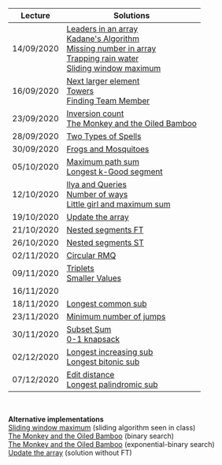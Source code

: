 | Lecture | Solutions | 
| ------- | --------- |
| 14/09/2020 | [Leaders in an array](code/leaders_array.cpp) <br /> [Kadane's Algorithm](code/kadane.cpp) <br /> [Missing number in array](code/missing_number.cpp) <br /> [Trapping rain water](code/trapping_rainwater.cpp) <br /> [Sliding window maximum](code/sliding_window.cpp) |
| 16/09/2020 | [Next larger element](code/next_larger_ele.ccp) <br /> [Towers](code/towers.cpp) <br /> [Finding Team Member](code/finding_teams.cpp) |
| 23/09/2020 | [Inversion count](code/inversion_count.cpp)  <!-- Description --> <br /> [The Monkey and the Oiled Bamboo](code/monkey.cpp) |
| 28/09/2020 | [Two Types of Spells](code/two_type_spells.cpp)  <!-- Description -->   |
| 30/09/2020 | [Frogs and Mosquitoes](code/frogs_and_mosquitoes.cpp) |
| 05/10/2020 | [Maximum path sum](code/max_path_sum.cpp)  <br /> [Longest k-Good segment](code/longest_kgood.cpp)  <!-- Description --> |
| 12/10/2020 | [Ilya and Queries](code/ilya.cpp) <br /> [Number of ways](code/number_of_ways.cpp)   <!-- Description --> <br /> [Little girl and maximum sum](code/little_girl.cpp)  <!-- Description --> |
| 19/10/2020 | [Update the array](code/update_array_ft.cpp)  <!-- Description --> |
| 21/10/2020 | [Nested segments FT](code/nested_segment_ft.cpp)  <!-- Description -->  <!-- <br /> [Pashmak and Parmida](code/pashmak_parmida.cpp)  --> |
| 26/10/2020 | [Nested segments ST](code/nested_segment_st.cpp)  <!-- Description --> |
| 02/11/2020 | [Circular RMQ](code/circular_rmq.cpp)  <!-- Description -->   |
| 09/11/2020 | [Triplets](code/triplets.cpp) <!-- Description --> <br /> [Smaller Values](code/smaller_values.cpp) <!-- Description --> |
| 16/11/2020 | <!--[Powerfull array]()  --> <!--<br /> [Tree and Queries]()  --> |
| 18/11/2020 | [Longest common sub](code/longest_common_sub.cpp) <!-- Description --> <br /> |
| 23/11/2020 | [Minimum number of jumps](code/min_num_jumps.cpp) | 
| 30/11/2020 | [Subset Sum](code/subset_sum.cpp) <br /> [0-1 knapsack](code/knapsack.cpp) <!-- Description --> |
| 02/12/2020 | [Longest increasing sub](code/longest_increasing_sub.cpp) <br /> [Longest bitonic sub](code/longest_bitonic_sub.cpp) | 
| 07/12/2020 | [Edit distance](code/edit_distance.cpp) <br /> [Longest palindromic sub](code/longest_palindromic_sub.cpp) |

<br />

**Alternative implementations**  
[Sliding window maximum](code/submaxOpt.cpp) (sliding algorithm seen in class)  
[The Monkey and the Oiled Bamboo](code/monkeybin.cpp) (binary search)  
[The Monkey and the Oiled Bamboo](code/monkeyexp.cpp) (exponential-binary search)  
[Update the array](code/update_array.cpp) (solution without FT)  

<!-- TO DO

DO MISSING EX!
Check all descriptions!
Check code quality!
Do LIS with speedup
DO LPS without LCS

-->